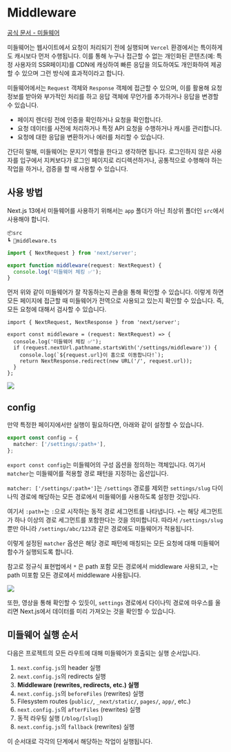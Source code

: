 # Middleware

[공식 문서 - 미들웨어](https://nextjs.org/docs/app/building-your-application/routing/middleware)

미들웨어는 웹사이트에서 요청이 처리되기 전에 실행되며 `Vercel` 환경에서는 특이하게도 캐시보다 먼저 수행됩니다. 이를 통해 누구나 접근할 수 없는 개인화된 콘텐츠(예: 특정 사용자의 SSR페이지)를 CDN에 캐싱하여 빠른 응답을 의도하여도 개인화하여 제공할 수 있으며 그런 방식에 효과적이라고 합니다.

미들웨어에서는 `Request` 객체와 `Response` 객체에 접근할 수 있으며, 이를 활용해 요청 정보를 받아와 부가적인 처리를 하고 응답 객체에 무언가를 추가하거나 응답을 변경할 수 있습니다.

- 페이지 렌더링 전에 인증을 확인하거나 요청을 확인합니다.
- 요청 데이터를 사전에 처리하거나 특정 API 요청을 수행하거나 캐시를 관리합니다.
- 요청에 대한 응답을 변환하거나 에러를 처리할 수 있습니다.

간단히 말해, 미들웨어는 문지기 역할을 한다고 생각하면 됩니다. 로그인하지 않은 사용자를 입구에서 지켜보다가 로그인 페이지로 리디렉션하거나, 공통적으로 수행해야 하는 작업을 하거나, 검증을 할 때 사용할 수 있습니다.

## 사용 방법

Next.js 13에서 미들웨어를 사용하기 위해서는 `app` 폴더가 아닌 최상위 폴더인 `src`에서 사용해야 합니다.

```
📦src
┗ 📜middleware.ts
```

```ts
import { NextRequest } from 'next/server';

export function middleware(request: NextRequest) {
  console.log('미들웨어 체킹 ✅');
}
```

먼저 위와 같이 미들웨어가 잘 작동하는지 콘솔을 통해 확인할 수 있습니다. 이렇게 하면 모든 페이지에 접근할 때 미들웨어가 전역으로 사용되고 있는지 확인할 수 있습니다. 즉, 모든 요청에 대해서 검사할 수 있습니다.

```tsx
import { NextRequest, NextResponse } from 'next/server';

export const middleware = (request: NextRequest) => {
  console.log('미들웨어 체킹 ✅');
  if (request.nextUrl.pathname.startsWith('/settings/middleware')) {
    console.log(`${request.url}이 홈으로 이동합니다!`);
    return NextResponse.redirect(new URL('/', request.url));
  }
};
```

![](https://i.imgur.com/mtLmbfn.gif)


## config

만약 특정한 페이지에서만 실행이 필요하다면, 아래와 같이 설정할 수 있습니다.

```ts
export const config = {
  matcher: ['/settings/:path+'],
};
```

`export const config`는 미들웨어의 구성 옵션을 정의하는 객체입니다. 여기서 `matcher`는 미들웨어를 적용할 경로 패턴을 지정하는 옵션입니다.

`matcher: ['/settings/:path+']`는 `/settings` 경로를 제외한 `settings/slug` 다이나믹 경로에 해당하는 모든 경로에서 미들웨어를 사용하도록 설정한 것입니다.

여기서 `:path+`는 `:`으로 시작하는 동적 경로 세그먼트를 나타냅니다. `+`는 해당 세그먼트가 하나 이상의 경로 세그먼트를 포함한다는 것을 의미합니다. 따라서 `/settings/slug`뿐만 아니라 `/settings/abc/123`과 같은 경로에도 미들웨어가 적용됩니다.

이렇게 설정된 `matcher` 옵션은 해당 경로 패턴에 매칭되는 모든 요청에 대해 미들웨어 함수가 실행되도록 합니다.

참고로 정규식 표현법에서 `*` 은 path 포함 모든 경로에서 middleware 사용되고, `+`는 path 미포함 모든 경로에서 middleware 사용됩니다.

![](https://i.imgur.com/WTkbhwA.gif)

또한, 영상을 통해 확인할 수 있듯이, `settings` 경로에서 다이나믹 경로에 마우스를 올리면 Next.js에서 데이터를 미리 가져오는 것을 확인할 수 있습니다.


## 미들웨어 실행 순서

다음은 프로젝트의 모든 라우트에 대해 미들웨어가 호출되는 실행 순서입니다. 

1. `next.config.js`의 header 실행
2. `next.config.js`의 redirects 실행
3. **Middleware (rewrites, redirects, etc.) 실행**
4.  `next.config.js`의 `beforeFiles` (rewrites) 실행
5. Filesystem routes (`public/`, `_next/static/`, `pages/`, `app/`, etc.)
6.  `next.config.js`의 `afterFiles` (rewrites) 실행
7. 동적 라우팅 실행 (`/blog/[slug]`)
8. `next.config.js`의 `fallback` (rewrites) 실행

이 순서대로 각각의 단계에서 해당하는 작업이 실행됩니다.